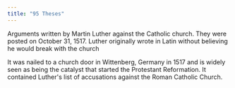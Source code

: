 ```yaml
---
title: "95 Theses"
---
```

Arguments written by Martin Luther against the Catholic church. They were posted on October 31, 1517. Luther originally wrote in Latin without believing he would break with the church

It was nailed to a church door in Wittenberg, Germany in 1517 and is widely seen as being the catalyst that started the Protestant Reformation. It contained Luther's list of accusations against the Roman Catholic Church.

